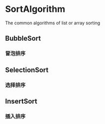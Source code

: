 # SortAlgorithm
The common algorithms of list or array sorting

## BubbleSort
### 冒泡排序

## SelectionSort
### 选择排序

## InsertSort
### 插入排序
